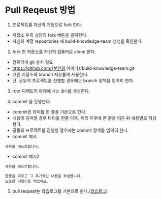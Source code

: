 # Pull Reqeust 방법
1. 프로젝트를 자신의 계정으로 fork 한다.
 - 저장소 우측 상단의 fork 버튼을 클릭한다.
 - 자신의 계정 repositories 에 build-knowledge-team 생성을 확인한다.

2. fork 한 저장소를 자신의 컴퓨터로 clone 한다.
 - 컴퓨터에 git 설치 필요
 - https://github.com/{본인의 아이디}/build-knowledge-team.git
 - 개인 저장소의 branch 자유롭게 사용한다.
 - 단, 공동의 프로젝트를 진행할 경우에는 branch 정책을 엄격히 한다.

3. root 디렉토리 아래에 ```개인 폴더```를 생성한다.

4. commit 을 진행한다.
 - commit은 타이틀 한 줄을 기본으로 한다.
 - 내용이 길어질 경우 타이틀 한줄 이후, 제목 이후에 한 줄을 띄운 뒤 내용별로 작성한다.
 - 공동의 프로젝트를 진행할 경우에는 commit 정책을 엄격히 한다.
  - commit 예시
```
제목을 테스트합니다.
```
  - commit 예시2
```
제목을 테스트합니다.

한줄을 띄우고 그 추가적인 내용을 작성합니다.
오늘은 떡볶이를 먹었어요.
```

5. pull request는 학습로그를 기본으로 한다.([학습로그](https://github.com/cri-kim/build-knowledge-team/blob/main/docs/studylog.md))
